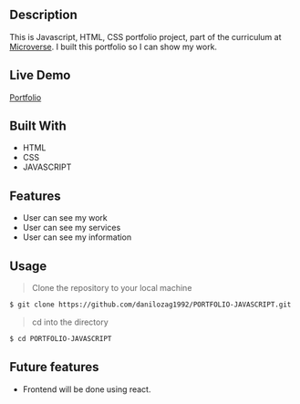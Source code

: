 
## Description
This is Javascript, HTML, CSS portfolio project, part of the curriculum at [Microverse](https://www.microverse.org/). I built this portfolio so I can show my work.
## Live Demo
[Portfolio](https://young-beach-64166.herokuapp.com/#services)
## Built With
- HTML
- CSS
- JAVASCRIPT

## Features
- User can see my work
- User can see my services
- User can see my information
## Usage

> Clone the repository to your local machine

```sh
$ git clone https://github.com/danilozag1992/PORTFOLIO-JAVASCRIPT.git
```
> cd into the directory

```sh
$ cd PORTFOLIO-JAVASCRIPT
```
## Future features
- Frontend will be done using react.
